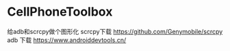 # CellPhoneToolbox
给adb和scrcpy做个图形化
scrcpy下载 https://github.com/Genymobile/scrcpy
adb 下载 https://www.androiddevtools.cn/
